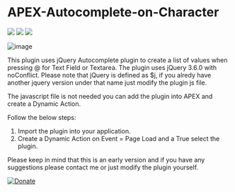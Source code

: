 # APEX-Autocomplete-on-Character
![](https://img.shields.io/badge/ORACLE-APEX-success.svg) ![](https://img.shields.io/badge/Plug--in_Type-Dynamic_Action-orange.svg) ![](https://img.shields.io/badge/Avaiable%20for%20APEX-5.1.3%20or%20above-blue)

![image](https://user-images.githubusercontent.com/5824892/142200802-00a7e0fb-88b4-4d22-8eab-e1873e135a93.png)

This plugin uses jQuery Autocomplete plugin to create a list of values when pressing @ for Text Field or Textarea.
The plugin uses jQuery 3.6.0 with noConflict.
Please note that jQuery is defined as $j, if you alredy have another jquery version under that name just modify the plugin js file.

The javascript file is not needed you can add the plugin into APEX and create a Dynamic Action.

Follow the below steps:

1. Import the plugin into your application.
2. Create a Dynamic Action on Event = Page Load and a True select the plugin.


Please keep in mind that this is an early version and if you have any suggestions please contact me or just modify the plugin yourself.

[![Donate](https://img.shields.io/badge/Donate-PayPal-green.svg)](https://www.paypal.me/AlexandruBasarab)
